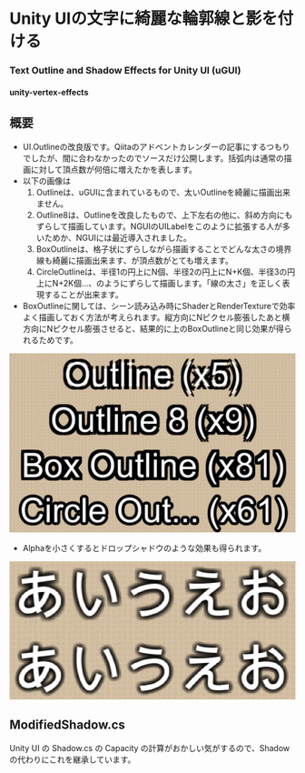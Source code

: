 # Unity UIの文字に綺麗な輪郭線と影を付ける
### Text Outline and Shadow Effects for Unity UI (uGUI)

#### unity-vertex-effects

## 概要
* UI.Outlineの改良版です。Qiitaのアドベントカレンダーの記事にするつもりでしたが、間に合わなかったのでソースだけ公開します。括弧内は通常の描画に対して頂点数が何倍に増えたかを表します。
* 以下の画像は
  1. Outlineは、uGUIに含まれているもので、太いOutlineを綺麗に描画出来ません。
  2. Outline8は、Outlineを改良したもので、上下左右の他に、斜め方向にもずらして描画しています。NGUIのUILabelをこのように拡張する人が多いためか、NGUIには最近導入されました。
  3. BoxOutlineは、格子状にずらしながら描画することでどんな太さの境界線も綺麗に描画出来ます、が頂点数がとても増えます。
  4. CircleOutlineは、半径1の円上にN個、半径2の円上にN+K個、半径3の円上にN+2K個…、のようにずらして描画します。「線の太さ」を正しく表現することが出来ます。
* BoxOutlineに関しては、シーン読み込み時にShaderとRenderTextureで効率よく描画しておく方法が考えられます。縦方向にNピクセル膨張したあと横方向にNピクセル膨張させると、結果的に上のBoxOutlineと同じ効果が得られるためです。



![Outline](Assets/VertexEffectsExamples/ScreenShots/Outline.png)

* Alphaを小さくするとドロップシャドウのような効果も得られます。

![DropShadow](Assets/VertexEffectsExamples/ScreenShots/DropShadow.png)

## ModifiedShadow.cs
Unity UI の Shadow.cs の Capacity の計算がおかしい気がするので、Shadow の代わりにこれを継承しています。

